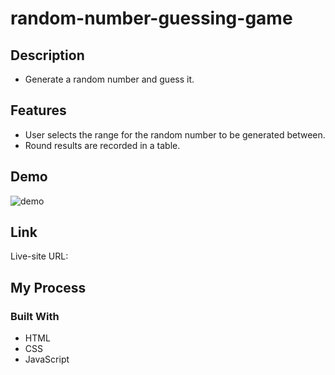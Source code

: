 # random-number-guessing-game

## Description
- Generate a random number and guess it.

## Features
- User selects the range for the random number to be generated between.
- Round results are recorded in a table.

## Demo
![demo]()

## Link
Live-site URL: 

## My Process
### Built With
- HTML
- CSS
- JavaScript
